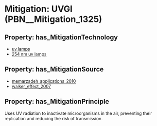 # Mitigation: __UVGI__ (PBN__Mitigation_1325)

## Property: has_MitigationTechnology

* [uv lamps](../Technology/PBN__Technology_3193)
* [254 nm uv lamps](../Technology/PBN__Technology_4392)

## Property: has_MitigationSource

* [memarzadeh_applications_2010](../Article/PBN__Article_61)
* [walker_effect_2007](../Article/PBN__Article_88)

## Property: has_MitigationPrinciple

Uses UV radiation to inactivate microorganisms in the air, preventing their replication and reducing the risk of transmission.


